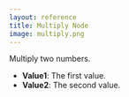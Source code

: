 ```yaml
---
layout: reference
title: Multiply Node
image: multiply.png
---
```

Multiply two numbers.

* **Value1**: The first value.
* **Value2**: The second value.
